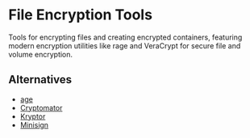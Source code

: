 # File Encryption Tools

Tools for encrypting files and creating encrypted containers, featuring modern encryption utilities like rage and VeraCrypt for secure file and volume encryption.

## Alternatives

- [age](https://github.com/FiloSottile/age)
- [Cryptomator](https://cryptomator.org/)
- [Kryptor](https://www.kryptor.co.uk/)
- [Minisign](https://jedisct1.github.io/minisign/)
